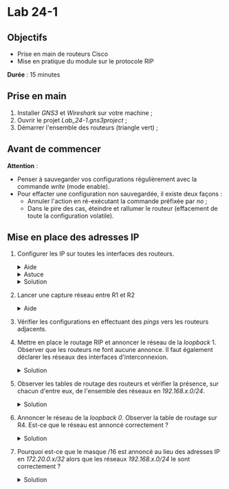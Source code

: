 Lab 24-1
===

## Objectifs
* Prise en main de routeurs Cisco
* Mise en pratique du module sur le protocole RIP

**Durée** : 15 minutes

## Prise en main
1. Installer _GNS3_ et _Wireshark_ sur votre machine ;
2. Ouvrir le projet _Lab_24-1.gns3project_ ;
3. Démarrer l'ensemble des routeurs (triangle vert) ;

## Avant de commencer 

**Attention** :
* Penser à sauvegarder vos configurations régulièrement avec la commande _write_ (mode enable).
* Pour effacter une configuration non sauvegardée, il existe deux façons :
    * Annuler l'action en ré-exécutant la commande préfixée par _no_ ;
    * Dans le pire des cas, éteindre et rallumer le routeur (effacement de toute la configuration volatile).

## Mise en place des adresses IP
1. Configurer les IP sur toutes les interfaces des routeurs. 
    <details>
    <summary>Aide</summary>

       * Pour ouvrir une console, clic droit sur le routeur puis sur _Console_.
    </details>
    <details>
    <summary>Astuce</summary>

    * Penser à bien monter les interfaces physiques avec la commande _no shutdown_
    </details>
    <details>
    <summary>Solution</summary>

    <pre>
    Solution pour R1: 

    R1# configure terminal
    R1(conf)# interface e1/0
    R1(conf-if)# ip address 10.1.0.1 255.255.255.248
    R1(conf-if)# no shutdown
    R1(conf-if)# exit
    R1(conf)# interface e1/1
    R1(conf-if)# ip address 10.1.1.1 255.255.255.248
    R1(conf-if)# no shut
    R1(conf-if)# exit
    R1(conf)# interface lo0
    R1(conf-if)# ip address 172.20.0.1 255.255.255.255
    R1(conf-if)# exit
    R1(conf)# interface lo1
    R1(conf-if)# ip address 192.168.1.1 255.255.255.0
    </pre>
    </details>
2. Lancer une capture réseau entre R1 et R2 
    <details>
    <summary>Aide</summary>

    * Clic droit sur le lien puis sur _Start capture_ 
    </details>
3. Vérifier les configurations en effectuant des _pings_ vers les routeurs adjacents.
4. Mettre en place le routage RIP et annoncer le réseau de la _loopback_ 1. Observer que les routeurs ne font aucune annonce. Il faut également déclarer les réseaux des interfaces d'interconnexion.
    <details>
    <summary>Solution</summary>

    <pre>
    Solution pour R1: 

    R1# configure terminal
    R1(conf)# routeur rip
    R1(conf-router)# version 2
    R1(conf-router)# network 192.168.1.0
    R1(conf-router)# network 10.1.0.0
    R1(conf-router)# network 10.1.1.0
    </pre>
    </details>
5. Observer les tables de routage des routeurs et vérifier la présence, sur chacun d'entre eux, de l'ensemble des réseaux en _192.168.x.0/24_.
    <details>
    <summary>Solution</summary>

    <pre>
    Sur R3 :

            172.20.0.0/32 is subnetted, 1 subnets
    C       172.20.0.3 is directly connected, Loopback0
    R   192.168.4.0/24 [120/1] via 10.1.4.4, 00:00:24, Ethernet1/2
        10.0.0.0/29 is subnetted, 5 subnets
    R       10.1.3.0 [120/1] via 10.1.4.4, 00:00:24, Ethernet1/2
                    [120/1] via 10.1.2.2, 00:00:10, Ethernet1/1
    C       10.1.2.0 is directly connected, Ethernet1/1
    C       10.1.1.0 is directly connected, Ethernet1/0
    R       10.1.0.0 [120/1] via 10.1.2.2, 00:00:10, Ethernet1/1
                    [120/1] via 10.1.1.1, 00:00:13, Ethernet1/0
    C       10.1.4.0 is directly connected, Ethernet1/2
    R    192.168.1.0/24 [120/1] via 10.1.1.1, 00:00:13, Ethernet1/0
    R    192.168.2.0/24 [120/1] via 10.1.2.2, 00:00:10, Ethernet1/1
    C    192.168.3.0/24 is directly connected, Loopback1
    </pre>
    </details>
6. Annoncer le réseau de la _loopback 0_. Observer la table de routage sur R4. Est-ce que le réseau est annoncé correctement ?
    <details>
    <summary>Solution</summary>

    <pre>
    Sur R4:

            172.20.0.0/16 is variably subnetted, 2 subnets, 2 masks
    R       172.20.0.0/16 [120/1] via 10.1.4.3, 00:00:07, Ethernet1/1
                        [120/1] via 10.1.3.2, 00:00:14, Ethernet1/0
    C       172.20.0.4/32 is directly connected, Loopback0
    C   192.168.4.0/24 is directly connected, Loopback1
        10.0.0.0/29 is subnetted, 5 subnets
    C       10.1.3.0 is directly connected, Ethernet1/0
    R       10.1.2.0 [120/1] via 10.1.4.3, 00:00:07, Ethernet1/1
                    [120/1] via 10.1.3.2, 00:00:14, Ethernet1/0
    R       10.1.1.0 [120/1] via 10.1.4.3, 00:00:07, Ethernet1/1
    R       10.1.0.0 [120/1] via 10.1.3.2, 00:00:14, Ethernet1/0
    C       10.1.4.0 is directly connected, Ethernet1/1
    R    192.168.1.0/24 [120/2] via 10.1.4.3, 00:00:07, Ethernet1/1
                        [120/2] via 10.1.3.2, 00:00:14, Ethernet1/0
    R    192.168.2.0/24 [120/1] via 10.1.3.2, 00:00:15, Ethernet1/0
    R    192.168.3.0/24 [120/1] via 10.1.4.3, 00:00:07, Ethernet1/1
    </pre>
    * Les adresses IP _172.20.0.x/32_ ne sont pas annoncées correctement. Le sous réseau en /16 est annoncé à la place.
    </details>
7. Pourquoi est-ce que le masque /16 est annoncé au lieu des adresses IP en _172.20.0.x/32_ alors que les réseaux _192.168.x.0/24_ le sont correctement ?
    <details>
    <summary>Solution</summary>

    RIP est un protocole de routage de classe. Il ne sait pas annoncer des sous-réseaux. Aussi, les IP en _172.20.0.x_ appartiennent à la classe B à laquelle est associé un masque en /16 alors que les IP en _192.168.x.0_ appartiennent à la classe C à laquelle est associé un masque en /24.
    </details>
